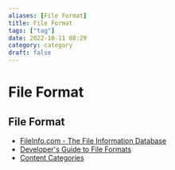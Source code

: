 ```yaml
---
aliases: [File Format]
title: File Format
tags: ["tag"]
date: 2022-10-11 08:29
category: category
draft: false
---
```


# File Format

## File Format

- [FileInfo.com - The File Information Database](https://fileinfo.com/)
- [Developer's Guide to File Formats](https://www.fileformat.com/)
- [Content Categories](https://www.loc.gov/preservation/digital/formats/content/content_categories.shtml)
